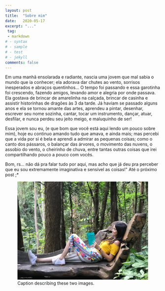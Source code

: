 ```yaml
---
layout: post
title:  "Sobre mim"
date:   2020-05-17
excerpt: "..."
 tag:
 - markdown 
# - syntax
# - sample
# - test
# - jekyll
comments: false
---
```


Em uma manhã ensolarada e radiante, nascia uma jovem que mal sabia o mundo que ia conhecer; ela adorava dar chutes ao vento, sorrisos inesperados e abraços quentinhos... O tempo foi passando e essa garotinha foi crescendo, fazendo amigos, levando amor e alegria por onde passava. Ela gostava de brincar de amarelinha na calçada, brincar de casinha e assistir historinhas de dragões às 3 da tarde. Já haviam se passado alguns anos e ela se tornou amante das artes, aprendeu a pintar, desenhar, escrever seu nome sozinha, cantar, tocar um instrumento, dançar, atuar, desfilar, e nunca perdeu seu jeito meigo, e maluquinho de ser!

Essa jovem sou eu, (e que bom que você está aqui lendo um pouco sobre mim), hoje eu continuo amando tudo que amava, e ainda mais; mas percebi que a vida por si é bela e aprendi a admirar as pequenas coisas; como o canto dos pássaros, o balançar das árvores, o movimento das nuvens, o assobio do vento, o cheirinho de chuva, entre tantas outras coisas que irei compartilhando pouco a pouco com vocês.

Bom, rs... não dá pra falar tudo por aqui, mas acho que já deu pra perceber que eu sou extremamente imaginativa e sensível as coisas!"                                                                                                          Até o próximo post ;*


<figure class="">
    <a href="/assets/img/fundo.jpg"><img src="/assets/img/fundo.jpg"></a>
    <figcaption>Caption describing these two images.</figcaption>
</figure>